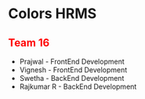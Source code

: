 # Colors HRMS
## <span style="color:red">Team 16</span>

* Prajwal - FrontEnd Development
* Vignesh - FrontEnd Development
* Swetha - BackEnd Development
* Rajkumar R - BackEnd Development
